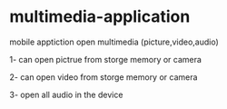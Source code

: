 # multimedia-application
mobile apptiction open multimedia (picture,video,audio)

1- can open pictrue from storge memory or camera

2- can open video from storge memory or camera

3- open all audio in the device
